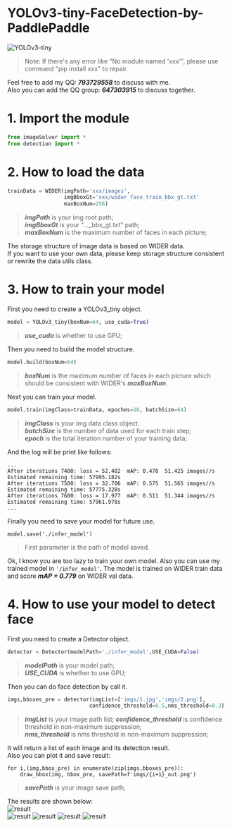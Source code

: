 YOLOv3-tiny-FaceDetection-by-PaddlePaddle
===
![YOLOv3-tiny](https://github.com/wudejian789/YOLOv3-tiny-FaceDetection-by-PaddlePaddle/blob/master/YOLOv3-tiny.png)
>Note: If there's any error like "No module named 'xxx'", please use command "pip install xxx" to repair.   

Feel free to add my QQ: ***793729558*** to discuss with me.  
Also you can add the QQ group: ***647303915*** to discuss together.  

# 1. Import the module
```python
from imageSolver import *
from detection import *
```
# 2. How to load the data
```python
trainData = WIDER(imgPath='xxx/images',
                  imgBboxGt='xxx/wider_face_train_bbx_gt.txt'
                  maxBoxNum=256)
```
>***imgPath*** is your img root path;  
>***imgBboxGt*** is your "..._bbx_gt.txt" path;  
>***maxBoxNum*** is the maximum number of faces in each picture;  

The storage structure of image data is based on WIDER data.   
If you want to use your own data, please keep storage structure consistent or rewrite the data utils class.  
# 3. How to train your model
First you need to create a YOLOv3_tiny object.  
```python
model = YOLOv3_tiny(boxNum=64, use_cuda=True)
``` 
>***use_cuda*** is whether to use GPU;  

Then you need to build the model structure.  
```python
model.build(boxNum=64)
```
>***boxNum*** is the maximum number of faces in each picture which should be consistent with WIDER's ***maxBoxNum***.    

Next you can train your model.  
```python
model.train(imgClass=trainData, epoches=10, batchSize=64)
```
>***imgClass*** is your img data class object.  
>***batchSize*** is the number of data used for each train step;  
>***epoch*** is the total iteration number of your training data;  

And the log will be print like follows:  
```
...
After iterations 7400: loss = 52.402  mAP: 0.478  51.425 images//s  Estimated remaining time: 57995.182s
After iterations 7500: loss = 32.706  mAP: 0.575  51.565 images//s  Estimated remaining time: 57775.328s
After iterations 7600: loss = 17.977  mAP: 0.511  51.344 images//s  Estimated remaining time: 57961.978s
...
```
Finally you need to save your model for future use.  
```
model.save('./infer_model')
```
>First parameter is the path of model saved.  

Ok, I know you are too lazy to train your own model. Also you can use my trained model in `'/infer_model'`.  The model is trained on WIDER train data and score ***mAP = 0.779*** on WIDER val data.  
# 4. How to use your model to detect face
First you need to create a Detector object.  
```python
detector = Detector(modelPath='./infer_model',USE_CUDA=False)
```
>***modelPath*** is your model path;  
>***USE_CUDA*** is whether to use GPU;  

Then you can do face detection by call it.  
```python
imgs,bboxes_pre = detector(imgList=['imgs/1.jpg','imgs/2.png'],
                          confidence_threshold=0.5,nms_threshold=0.3)
```
>***imgList*** is your image path list;
>***confidence_threshold***  is confidence threshold in non-maximum suppression;  
>***nms_threshold*** is nms threshold in non-maximum suppression;  

It will return a list of each image and its detection result.  
Also you can plot it and save result:  
```
for i,(img,bbox_pre) in enumerate(zip(imgs,bboxes_pre)):
    draw_bbox(img, bbox_pre, savePath=f'imgs/{i+1}_out.png')
``` 
>***savePath*** is your image save path;  

The results are shown below:  
![result](https://github.com/wudejian789/YOLOv3-tiny-FaceDetection-by-PaddlePaddle/blob/master/imgs/res1.png)  
![result](https://github.com/wudejian789/YOLOv3-tiny-FaceDetection-by-PaddlePaddle/blob/master/imgs/res2.png)
![result](https://github.com/wudejian789/YOLOv3-tiny-FaceDetection-by-PaddlePaddle/blob/master/imgs/res3.png)
![result](https://github.com/wudejian789/YOLOv3-tiny-FaceDetection-by-PaddlePaddle/blob/master/imgs/res4.png)
![result](https://github.com/wudejian789/YOLOv3-tiny-FaceDetection-by-PaddlePaddle/blob/master/imgs/res5.png)